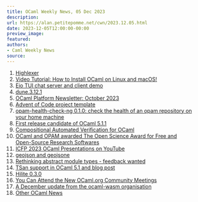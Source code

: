 ```yaml
---
title: OCaml Weekly News, 05 Dec 2023
description:
url: https://alan.petitepomme.net/cwn/2023.12.05.html
date: 2023-12-05T12:00:00-00:00
preview_image:
featured:
authors:
- Caml Weekly News
source:
---
```


<ol><li><a href="https://alan.petitepomme.net/cwn/2023.12.05.html#1">Highlexer</a></li><li><a href="https://alan.petitepomme.net/cwn/2023.12.05.html#2">Video Tutorial: How to Install OCaml on Linux and macOS!</a></li><li><a href="https://alan.petitepomme.net/cwn/2023.12.05.html#3">Eio TUI chat server and client demo</a></li><li><a href="https://alan.petitepomme.net/cwn/2023.12.05.html#4">dune.3.12.1</a></li><li><a href="https://alan.petitepomme.net/cwn/2023.12.05.html#5">OCaml Platform Newsletter: October 2023</a></li><li><a href="https://alan.petitepomme.net/cwn/2023.12.05.html#6">Advent of Code project template</a></li><li><a href="https://alan.petitepomme.net/cwn/2023.12.05.html#7">opam-health-check-ng 0.1.0: check the health of an opam repository on your home machine</a></li><li><a href="https://alan.petitepomme.net/cwn/2023.12.05.html#8">First release candidate of OCaml 5.1.1</a></li><li><a href="https://alan.petitepomme.net/cwn/2023.12.05.html#9">Compositional Automated Verification for OCaml</a></li><li><a href="https://alan.petitepomme.net/cwn/2023.12.05.html#10">OCaml and OPAM awarded The Open Science Award for Free and Open-Source Research Softwares</a></li><li><a href="https://alan.petitepomme.net/cwn/2023.12.05.html#11">ICFP 2023 OCaml Presentations on YouTube</a></li><li><a href="https://alan.petitepomme.net/cwn/2023.12.05.html#12">geojson and geojsone</a></li><li><a href="https://alan.petitepomme.net/cwn/2023.12.05.html#13">Rethinking abstract module types - feedback wanted</a></li><li><a href="https://alan.petitepomme.net/cwn/2023.12.05.html#14">TSan support in OCaml 5.1 and blog post</a></li><li><a href="https://alan.petitepomme.net/cwn/2023.12.05.html#15">Hilite 0.3.0</a></li><li><a href="https://alan.petitepomme.net/cwn/2023.12.05.html#16">You Can Attend the New OCaml.org Community Meetings</a></li><li><a href="https://alan.petitepomme.net/cwn/2023.12.05.html#17">A December update from the ocaml-wasm organisation</a></li><li><a href="https://alan.petitepomme.net/cwn/2023.12.05.html#18">Other OCaml News</a></li></ol>
